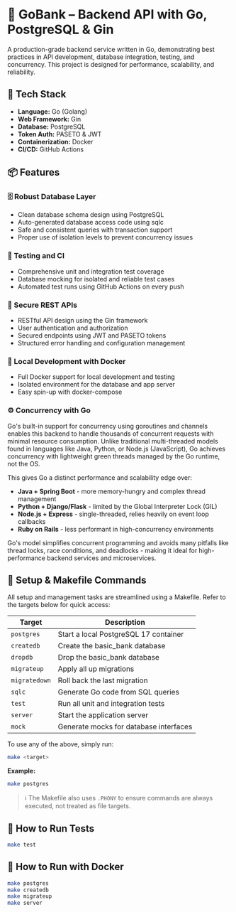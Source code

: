 # 🏦 GoBank – Backend API with Go, PostgreSQL & Gin

A production-grade backend service written in Go, demonstrating best practices in API development, database integration, testing, and concurrency. This project is designed for performance, scalability, and reliability.

## 🚀 Tech Stack

- **Language:** Go (Golang)
- **Web Framework:** Gin
- **Database:** PostgreSQL
- **Token Auth:** PASETO & JWT
- **Containerization:** Docker
- **CI/CD:** GitHub Actions

## 📦 Features

### 🗄️ Robust Database Layer

- Clean database schema design using PostgreSQL
- Auto-generated database access code using sqlc
- Safe and consistent queries with transaction support
- Proper use of isolation levels to prevent concurrency issues

### 🧪 Testing and CI

- Comprehensive unit and integration test coverage
- Database mocking for isolated and reliable test cases
- Automated test runs using GitHub Actions on every push

### 🔐 Secure REST APIs

- RESTful API design using the Gin framework
- User authentication and authorization
- Secured endpoints using JWT and PASETO tokens
- Structured error handling and configuration management

### 🐳 Local Development with Docker

- Full Docker support for local development and testing
- Isolated environment for the database and app server
- Easy spin-up with docker-compose

### ⚙️ Concurrency with Go

Go's built-in support for concurrency using goroutines and channels enables this backend to handle thousands of concurrent requests with minimal resource consumption. Unlike traditional multi-threaded models found in languages like Java, Python, or Node.js (JavaScript), Go achieves concurrency with lightweight green threads managed by the Go runtime, not the OS.

This gives Go a distinct performance and scalability edge over:

- **Java + Spring Boot** - more memory-hungry and complex thread management
- **Python + Django/Flask** - limited by the Global Interpreter Lock (GIL)
- **Node.js + Express** - single-threaded, relies heavily on event loop callbacks
- **Ruby on Rails** - less performant in high-concurrency environments

Go's model simplifies concurrent programming and avoids many pitfalls like thread locks, race conditions, and deadlocks - making it ideal for high-performance backend services and microservices.

## 🔧 Setup & Makefile Commands

All setup and management tasks are streamlined using a Makefile. Refer to the targets below for quick access:

| Target | Description |
|--------|-------------|
| `postgres` | Start a local PostgreSQL 17 container |
| `createdb` | Create the basic_bank database |
| `dropdb` | Drop the basic_bank database |
| `migrateup` | Apply all up migrations |
| `migratedown` | Roll back the last migration |
| `sqlc` | Generate Go code from SQL queries |
| `test` | Run all unit and integration tests |
| `server` | Start the application server |
| `mock` | Generate mocks for database interfaces |

To use any of the above, simply run:

```bash
make <target>
```

**Example:**
```bash
make postgres
```

> ℹ️ The Makefile also uses `.PHONY` to ensure commands are always executed, not treated as file targets.

## 🧪 How to Run Tests

```bash
make test
```

## 🐳 How to Run with Docker

```bash
make postgres
make createdb
make migrateup
make server
```